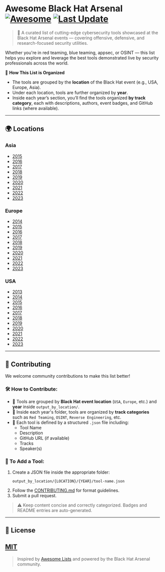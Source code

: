 # Awesome Black Hat Arsenal [![Awesome](https://awesome.re/badge.svg)](https://awesome.re) [![Last Update](https://img.shields.io/badge/Updated-June%202025-blue)](https://github.com/yourusername/awesome-blackhat-arsenal)
> 🚀 A curated list of cutting-edge cybersecurity tools showcased at the Black Hat Arsenal events — covering offensive, defensive, and research-focused security utilities.

Whether you're in red teaming, blue teaming, appsec, or OSINT — this list helps you explore and leverage the best tools demonstrated live by security professionals across the world.

📌 **How This List is Organized**
- The tools are grouped by the **location** of the Black Hat event (e.g., USA, Europe, Asia).
- Under each location, tools are further organized by **year**.
- Inside each year’s section, you’ll find the tools organized **by track category**, each with descriptions, authors, event badges, and GitHub links (where available).
---
## 🌍 Locations
### Asia
- [2015](output_by_location/Asia/2015/README.md)
- [2016](output_by_location/Asia/2016/README.md)
- [2017](output_by_location/Asia/2017/README.md)
- [2018](output_by_location/Asia/2018/README.md)
- [2019](output_by_location/Asia/2019/README.md)
- [2020](output_by_location/Asia/2020/README.md)
- [2021](output_by_location/Asia/2021/README.md)
- [2022](output_by_location/Asia/2022/README.md)
- [2023](output_by_location/Asia/2023/README.md)
### Europe
- [2014](output_by_location/Europe/2014/README.md)
- [2015](output_by_location/Europe/2015/README.md)
- [2016](output_by_location/Europe/2016/README.md)
- [2017](output_by_location/Europe/2017/README.md)
- [2018](output_by_location/Europe/2018/README.md)
- [2019](output_by_location/Europe/2019/README.md)
- [2020](output_by_location/Europe/2020/README.md)
- [2021](output_by_location/Europe/2021/README.md)
- [2022](output_by_location/Europe/2022/README.md)
- [2023](output_by_location/Europe/2023/README.md)
### USA
- [2013](output_by_location/USA/2013/README.md)
- [2014](output_by_location/USA/2014/README.md)
- [2015](output_by_location/USA/2015/README.md)
- [2016](output_by_location/USA/2016/README.md)
- [2017](output_by_location/USA/2017/README.md)
- [2018](output_by_location/USA/2018/README.md)
- [2019](output_by_location/USA/2019/README.md)
- [2020](output_by_location/USA/2020/README.md)
- [2021](output_by_location/USA/2021/README.md)
- [2022](output_by_location/USA/2022/README.md)
- [2023](output_by_location/USA/2023/README.md)
---
## 🧩 Contributing
We welcome community contributions to make this list better!

### 🛠 How to Contribute:
- 📁 Tools are grouped by **Black Hat event location** (`USA`, `Europe`, etc.) and **year** inside `output_by_location/`.
- 🧠 Inside each year's folder, tools are organized by **track categories** such as `Red Teaming`, `OSINT`, `Reverse Engineering`, etc.
- 📝 Each tool is defined by a structured `.json` file including:
  - Tool Name
  - Description
  - GitHub URL (if available)
  - Tracks
  - Speaker(s)

### 📄 To Add a Tool:
1. Create a JSON file inside the appropriate folder:
   ```
   output_by_location/{LOCATION}/{YEAR}/tool-name.json
   ```
2. Follow the [CONTRIBUTING.md](CONTRIBUTING.md) for format guidelines.
3. Submit a pull request.

> ⚠️ Keep content concise and correctly categorized. Badges and README entries are auto-generated.
---
## 📄 License
[MIT](LICENSE)
---
> Inspired by [Awesome Lists](https://awesome.re) and powered by the Black Hat Arsenal community.